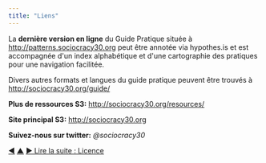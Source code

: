 ```yaml
---
title: "Liens"
---
```



La **dernière version en ligne** du Guide Pratique située à <http://patterns.sociocracy30.org> peut être annotée via hypothes.is et est accompagnée d'un index alphabétique et d'une cartographie des pratiques pour une navigation facilitée.

Divers autres formats et langues du guide pratique peuvent être trouvés à <http://sociocracy30.org/guide/>

**Plus de ressources S3:** <http://sociocracy30.org/resources/>

**Site principal S3:** <http://sociocracy30.org>

**Suivez-nous sur twitter:** *@sociocracy30*

<div class="bottom-nav">
<a href="pattern-index.html" title="Retour à : Liste alphabétique de toutes les pratiques">◀</a> <a href="appendix.html" title="Remonter: Annexe">▲</a> <a href="license.html" title="Lire la suite : Licence">▶ Lire la suite : Licence</a>
</div>


<script type="text/javascript">
Mousetrap.bind('g n', function() {
    window.location.href = 'license.html';
    return false;
});
</script>

